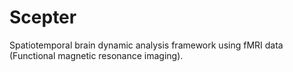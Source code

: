 # Scepter
Spatiotemporal brain dynamic analysis framework using fMRI data (Functional magnetic resonance imaging).
